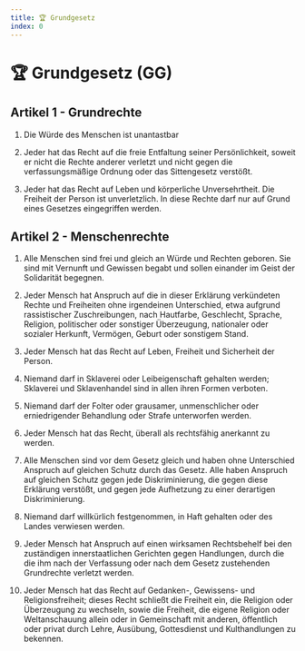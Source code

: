 ```yaml
---
title: 🏆 Grundgesetz
index: 0
---
```


# 🏆 Grundgesetz (GG)

## Artikel 1 - Grundrechte
1. Die Würde des Menschen ist unantastbar
  
2. Jeder hat das Recht auf die freie Entfaltung seiner Persönlichkeit, soweit er nicht die Rechte anderer verletzt und nicht gegen die verfassungsmäßige Ordnung oder das Sittengesetz verstößt.

3. Jeder hat das Recht auf Leben und körperliche Unversehrtheit. Die Freiheit der Person ist unverletzlich. In diese Rechte darf nur auf Grund eines Gesetzes eingegriffen werden.

## Artikel 2 - Menschenrechte
1. Alle Menschen sind frei und gleich an Würde und Rechten geboren. Sie sind mit Vernunft und Gewissen begabt und sollen einander im Geist der Solidarität begegnen.

2. Jeder Mensch hat Anspruch auf die in dieser Erklärung verkündeten Rechte und Freiheiten ohne irgendeinen Unterschied, etwa aufgrund rassistischer Zuschreibungen, nach Hautfarbe, Geschlecht, Sprache, Religion, politischer oder sonstiger Überzeugung, nationaler oder sozialer Herkunft, Vermögen, Geburt oder sonstigem Stand.

3. Jeder Mensch hat das Recht auf Leben, Freiheit und Sicherheit der Person.

4. Niemand darf in Sklaverei oder Leibeigenschaft gehalten werden; Sklaverei und Sklavenhandel sind in allen ihren Formen verboten.

5. Niemand darf der Folter oder grausamer, unmenschlicher oder erniedrigender Behandlung oder Strafe unterworfen werden.

6. Jeder Mensch hat das Recht, überall als rechtsfähig anerkannt zu werden.

7. Alle Menschen sind vor dem Gesetz gleich und haben ohne Unterschied Anspruch auf gleichen Schutz durch das Gesetz. Alle haben Anspruch auf gleichen Schutz gegen jede Diskriminierung, die gegen diese Erklärung verstößt, und gegen jede Aufhetzung zu einer derartigen Diskriminierung.

8. Niemand darf willkürlich festgenommen, in Haft gehalten oder des Landes verwiesen werden.

9. Jeder Mensch hat Anspruch auf einen wirksamen Rechtsbehelf bei den zuständigen innerstaatlichen Gerichten gegen Handlungen, durch die die ihm nach der Verfassung oder nach dem Gesetz zustehenden Grundrechte verletzt werden.

10. Jeder Mensch hat das Recht auf Gedanken-, Gewissens- und Religionsfreiheit; dieses Recht schließt die Freiheit ein, die Religion oder Überzeugung zu wechseln, sowie die Freiheit, die eigene Religion oder Weltanschauung allein oder in Gemeinschaft mit anderen, öffentlich oder privat durch Lehre, Ausübung, Gottesdienst und Kulthandlungen zu bekennen.
